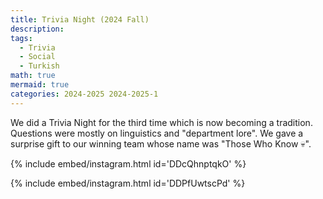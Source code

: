 ```yaml
---
title: Trivia Night (2024 Fall)
description:
tags:
  - Trivia
  - Social
  - Turkish
math: true
mermaid: true
categories: 2024-2025 2024-2025-1
---
```

We did a Trivia Night for the third time which is now becoming a tradition. Questions were mostly on linguistics and "department lore". We gave a surprise gift to our winning team whose name was "Those Who Know 💀".

{% include embed/instagram.html id='DDcQhnptqkO' %} 

{% include embed/instagram.html id='DDPfUwtscPd' %} 
